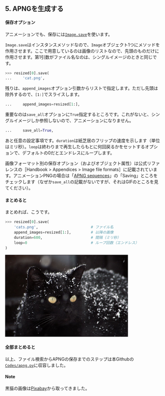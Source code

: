 ## 5. APNGを生成する

#### 保存オプション

アニメーションでも、保存には[`Image.save`](https://pillow.readthedocs.io/en/stable/reference/Image.html#PIL.Image.Image.save)を使います。

`Image.save`はインスタンスメソッドなので、`Image`オブジェクト1つにメソッドを作用させます。ここで用意しているのは画像のリストなので、先頭のものだけに作用させます。第1引数がファイル名なのは、シングルイメージのときと同じです。

```python
>>> resized[0].save(
...     'cat.png',	
```

残りは、`append_images`オプション引数からリストで指定します。ただし先頭は除外するので、`[1:]`でスライスします。

```python
...     append_images=resized[1:],
```

重要なのは`save_all`オプションに`True`指定するところです。これがないと、シングルイメージしか参照しないので、アニメーションになりません。

```python
...     save_all=True,
```

あと任意の設定事項です。`duration`は紙芝居のフリップの速度を示します（単位はミリ秒）。`loop`は終わりまで再生したらもとに何回戻るかをセットするオプションで、デフォルトの0だとエンドレスにループします。

画像フォーマット別の保存オプション（およびオブジェクト属性）は公式リファレンスの［Handbook > Appendices > Image file formats］に記載されています。アニメーションPNGの場合は「[APNG sequences](https://pillow.readthedocs.io/en/stable/handbook/image-file-formats.html#apng-sequences)」の「Saving」ところをチェックします（なぜか`save_all`の記載がないですが、それはGIFのところを見てください）。


#### まとめると

まとめれば、こうです。

```python
>>> resized[0].save(
    'cats.png',                        # ファイル名
    append_images=resized[1:],         # 以降の画像
    duration=600,                      # 間隔（ミリ秒）
    loop=0                             # ループ回数（エンドレス）
)
```

<img src="Images/cats.png" width="400">



#### 全部まとめると

以上、ファイル検索からAPNGの保存までのステップは本Githubの[`Codes/apng.py`](https://github.com/stoyosawa/CuttSeminars/blob/main/Pillow/Codes/apng.py)に収容しました。



#### Note

黒猫の画像は[Pixabay](https://pixabay.com/)から取ってきました。

